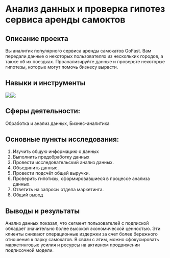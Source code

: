 # Анализ данных и проверка гипотез сервиса аренды самоктов

## Описание проекта
Вы аналитик популярного сервиса аренды самокатов GoFast. Вам передали данные о некоторых пользователях из нескольких городов, а также об их поездках. Проанализируйте данные и проверьте некоторые гипотезы, которые могут помочь бизнесу вырасти.

## Навыки и инструменты
<img src="https://img.shields.io/badge/Pandas-black?style=flat-square&logo=pandas&logoColor=orange"/><img src="https://img.shields.io/badge/Plotly-black?style=flat-square&logo=plotly&logoColor=orange"/>

## Сферы деятельности:
Обработка и анализ данных, Бизнес-аналитика

## Основные пункты исследования:
1. Изучить общую информацию о данных
2. Выполнить предобработку данных
3. Провести исследовательский анализ данных.
4. Объединить данные.
5. Провести подсчёт общей выручки.
6. Проверить гипотизы, сформировавшиеся в процессе анализа данных.
7. Ответить на запросы отдела маркетинга.
8. Общий вывод

## Выводы и результаты
Анализ данных показал, что сегмент пользователей с подпиской обладает значительно более высокой экономической ценностью. Эти клиенты снижают операционные издержки за счет более бережного отношения к парку самокатов. В связи с этим, можно сфокусировать маркетинговые усилия и ресурсы на активном продвижении подписочной модели.

